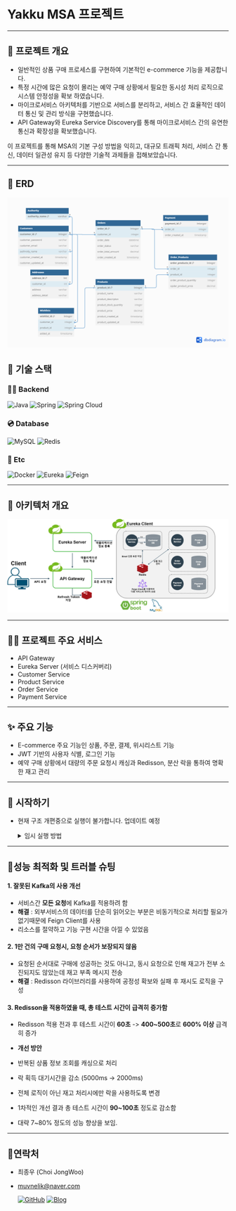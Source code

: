 

# Yakku MSA 프로젝트
***
## 🚀 프로젝트 개요
- 일반적인 상품 구매 프로세스를 구현하여 기본적인 e-commerce 기능을 제공합니다.
- 특정 시간에 많은 요청이 몰리는 예약 구매 상황에서 필요한 동시성 처리 로직으로 시스템 안정성을 확보 하였습니다.
- 마이크로서비스 아키텍처를 기반으로 서비스를 분리하고, 서비스 간 효율적인 데이터 통신 및 관리 방식을 구현했습니다.
- API Gateway와 Eureka Service Discovery를 통해 마이크로서비스 간의 유연한 통신과 확장성을 확보했습니다.

이 프로젝트를 통해 MSA의 기본 구성 방법을 익히고, 대규모 트래픽 처리, 서비스 간 통신, 데이터 일관성 유지 등 다양한 기술적 과제들을 접해보았습니다.
****
## 🔎 ERD
![erd.png](images/erd.png)
## 🔧 기술 스택
### 👨‍💻 Backend
![Java](https://img.shields.io/badge/Java_21-ED8B00?style=for-the-badge&logo=openjdk&logoColor=white)
![Spring](https://img.shields.io/badge/Springboot_3.3.0-6DB33F?style=for-the-badge&logo=spring&logoColor=white)
![Spring Cloud](https://img.shields.io/badge/Spring_Cloud-6DB33F?style=for-the-badge&logo=spring&logoColor=white)

### 💿 Database
![MySQL](https://img.shields.io/badge/MySQL-00000F?style=for-the-badge&logo=mysql&logoColor=white)
![Redis](https://img.shields.io/badge/Redis-DC382D?style=for-the-badge&logo=redis&logoColor=white)
### 🔎 Etc
![Docker](https://img.shields.io/badge/Docker-2496ED?style=for-the-badge&logo=docker&logoColor=white)
![Eureka](https://img.shields.io/badge/Eureka_Client-2496ED?style=for-the-badge&logo=spring&logoColor=white)
![Feign](https://img.shields.io/badge/Feign_Client-brightgreen?style=for-the-badge)

***
## 📒 아키텍처 개요
![아키텍처 다이어그램](images/Architecture.jpg)
***
## 👨‍💻 프로젝트 주요 서비스
- API Gateway
- Eureka Server (서비스 디스커버리)
- Customer Service
- Product Service
- Order Service
- Payment Service
***
## ✨ 주요 기능
- E-commerce 주요 기능인 상품, 주문, 결제, 위시리스트 기능
- JWT 기반의 사용자 식별, 로그인 기능
- 예약 구매 상황에서 대량의 주문 요청시 캐싱과 Redisson, 분산 락을 통하여 명확한 재고 관리
***
## 🛫 시작하기
- 현재 구조 개편중으로 실행이 불가합니다. 업데이트 예정
  <details>
  <summary> 임시 실행 방법</summary>

  [![Eureka Server](https://img.shields.io/badge/Eureka%20Server-blue?style=for-the-badge&logo=github)](https://github.com/Jonggae/yakku-eureka)
  [![API Gateway](https://img.shields.io/badge/API%20Gateway-blue?style=for-the-badge&logo=github)](https://github.com/Jonggae/yakku-APIGateway)
  [![User Service](https://img.shields.io/badge/User%20Service-blue?style=for-the-badge&logo=github)](https://github.com/Jonggae/yakku-user-service)
  
  [![Product Service](https://img.shields.io/badge/Product%20Service-blue?style=for-the-badge&logo=github)](https://github.com/Jonggae/yakku-product-service)
  [![Order Service](https://img.shields.io/badge/Order%20Service-blue?style=for-the-badge&logo=github)](https://github.com/Jonggae/yakku-order-service)
  [![Payment Service](https://img.shields.io/badge/Payment%20Service-blue?style=for-the-badge&logo=github)](https://github.com/Jonggae/yakku-payment-service)
  
  - 분리된 각 Repository에 접근합니다.
  - terminal에서 각 docker-compose를 실행합니다. 
      
    ```docker-compose up -d```
  - 서비스 실행 순서: Eureka Server > API Gateway > 기타 서비스
  - 모든 서비스가 실행된 후, http://localhost:8761 에 접속하여 시스템 상태를 확인할 수 있습니다.
  </details>
***
## 📶성능 최적화 및 트러블 슈팅
#### 1. 잘못된 Kafka의 사용 개선
- 서비스간 **모든 요청**에 Kafka를 적용하려 함
- **해결** : 외부서비스의 데이터를 단순히 읽어오는 부분은 비동기적으로 처리할 필요가 없기때문에 Feign Client를 사용
- 리소스를 절약하고 기능 구현 시간을 아낄 수 있었음

####  2. 1만 건의 구매 요청시, 요청 순서가 보장되지 않음
- 요청된 순서대로 구매에 성공하는 것도 아니고, 동시 요청으로 인해 재고가 전부 소진되지도 않았는데 재고 부족 메시지 전송
- **해결** : Redisson 라이브러리를 사용하여 공정성 확보와 실패 후 재시도 로직을 구성

#### 3. Redisson을 적용하였을 때, 총 테스트 시간이 급격히 증가함
- Redisson 적용 전과 후 테스트 시간이 **60초** -> **400~500초**로 **600% 이상** 급격히 증가 


- **개선 방안** 
- 반복된 상품 정보 조회를 캐싱으로 처리
- 락 획득 대기시간을 감소 (5000ms -> 2000ms)
- 전체 로직이 아닌 재고 처리시에만 락을 사용하도록 변경

- 1차적인 개선 결과 총 테스트 시간이 **90~100초** 정도로 감소함 
- 대략 7~80% 정도의 성능 향상을 보임. 



***
## 📱연락처
- 최종우 (Choi JongWoo)
- muvnelik@naver.com

  [![GitHub](https://img.shields.io/badge/GitHub-181717?style=for-the-badge&logo=github)](https://github.com/Jonggae)
  [![Blog](https://img.shields.io/badge/Blog-Tistory-FF5722?style=for-the-badge&logo=blogger)](https://jonggae.tistory.com/)

